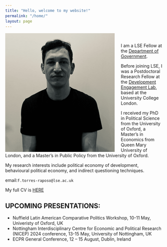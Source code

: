 ```yaml
---
title: "Hello, welcome to my website!"
permalink: "/home/"
layout: page
---
```


<img align="left" src="/Louisa.png" style="margin-right: 20px;">

<br> 

I am a LSE Fellow at the [Department of Government](https://www.lse.ac.uk/government/people/academic-staff/felipe-torres-raposo).

Before joining LSE, I was a Postdoctoral Research Fellow at the [Development Engagement Lab](https://developmentcompass.org), based at the University College London.

I received my PhD in Political Science from the University of Oxford, a Master’s in Economics from Queen Mary University of London, and a Master’s in Public Policy from the University of Oxford.

My research interests include political economy of development, behavioural political economy, and indirect questioning techniques.

email:`f.torres-raposo@lse.ac.uk`

My full CV is [HERE](https://www.dropbox.com/scl/fi/45oaks8oukalk1v3ibgqp/CV_Felipe_Raposo.pdf?rlkey=tb15r384zadgjndlvvbpv7ysg&dl=0)
&nbsp;
## UPCOMING PRESENTATIONS: 

- Nuffield Latin American Comparative Politics Workshop, 10-11 May, Univeristy of Oxford, UK
- Nottingham Interdisciplinary Centre for Economic and Political Research (NICEP) 2024 conference, 13-15 May, University of Nottingham, UK
- ECPR General Conference, 12 – 15 August, Dublin, Ireland
